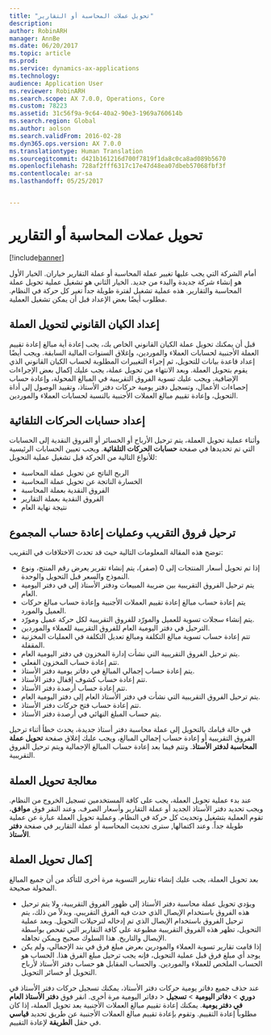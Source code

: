 ```yaml
---
title: "تحويل عملات المحاسبة أو التقارير"
description: 
author: RobinARH
manager: AnnBe
ms.date: 06/20/2017
ms.topic: article
ms.prod: 
ms.service: dynamics-ax-applications
ms.technology: 
audience: Application User
ms.reviewer: RobinARH
ms.search.scope: AX 7.0.0, Operations, Core
ms.custom: 78223
ms.assetid: 31c56f9a-9c64-40a2-90e3-1969a760614b
ms.search.region: Global
ms.author: aolson
ms.search.validFrom: 2016-02-28
ms.dyn365.ops.version: AX 7.0.0
ms.translationtype: Human Translation
ms.sourcegitcommit: d421b161216d700f7819f1da8c0ca8ad089b5670
ms.openlocfilehash: 728af2fff6317c17e47d48ea07dbeb57068fbf3f
ms.contentlocale: ar-sa
ms.lasthandoff: 05/25/2017


---
```


# <a name="convert-accounting-or-reporting-currencies"></a>تحويل عملات المحاسبة أو التقارير

[!include[banner](../includes/banner.md)]




أمام الشركة التي يجب عليها تغيير عملة المحاسبة أو عملة التقارير خياران. الخيار الأول هو إنشاء شركة جديدة والبدء من جديد. الخيار الثاني هو تشغيل عملية تحويل عملة المحاسبة والتقارير. هذه عملية تشغيل لفترة طويلة جداً تغير كل حركة في النظام. مطلوب أيضًا بعض الإعداد قبل أن يمكن تشغيل العملية.

## <a name="preparing-the-legal-entity-for-currency-conversion"></a>إعداد الكيان القانوني لتحويل العملة
قبل أن يمكنك تحويل عملة الكيان القانوني الخاص بك، يجب إعادة أية مبالغ إعادة تقييم العملة الأجنبية لحسابات العملاء والموردين، وإغلاق السنوات المالية السابقة. ويجب أيضًا إعداد قاعدة بيانات للتحويل، ثم إجراء التغييرات المطلوبة لحساب الكيان القانوني الذي يقوم بتحويل العملة. وبعد الانتهاء من تحويل عملة، يجب عليك إكمال بعض الإجراءات الإضافية. ويجب عليك تسوية الفروق التقريبية في المبالغ المحولة، وإعادة حساب إحصاءات الأعمال، وتسجيل دفتر يومية حركات دفتر الأستاذ، وتقييد الوصول إلى أداة التحويل، وإعادة تقييم مبالغ العملات الأجنبية بالنسبة لحسابات العملاء والموردين.

## <a name="setting-up-accounts-for-automatic-transactions"></a>إعداد حسابات الحركات التلقائية
وأثناء عملية تحويل العملة، يتم ترحيل الأرباح أو الخسائر أو الفروق النقدية إلى الحسابات التي تم تحديدها في صفحة **حسابات الحركات التلقائية**. ويجب تعيين الحسابات الرئيسية للأنواع التالية من الحركة قبل تشغيل عملية التحويل:

-   الربح الناتج عن تحويل عملة المحاسبة
-   الخسارة الناتجة عن تحويل عملة المحاسبة
-   الفروق النقدية بعملة المحاسبة
-   الفروق النقدية بعملة التقارير
-   نتيجة نهاية العام

## <a name="posting-rounding-differences-and-sum-recalculations"></a>ترحيل فروق التقريب وعمليات إعادة حساب المجموع
توضح هذه المقالة المعلومات التالية حيث قد تحدث الاختلافات في التقريب:

-   إذا تم تحويل أسعار المنتجات إلى 0 (صفر)، يتم إنشاء تقرير يعرض رقم المنتج، ونوع النموذج والسعر قبل التحويل والوحدة.
-   يتم ترحيل الفروق التقريبية بين ضريبة المبيعات ودفتر الأستاذ إلى في دفتر اليومية العام.
-   يتم إعادة حساب مبالغ إعادة تقييم العملات الأجنبية وإعادة حساب مبالغ حركات العميل والمورد.
-   يتم إنشاء سجلات تسوية للعميل والمورّد للفروق التقريبية لكل حركة عميل ومورّد.
-   الترحيل في دفتر اليومية العام للفروق التقريبية للعملاء والموردين.
-   تتم إعادة حساب تسوية مبالغ التكلفة ومبالغ تعديل التكلفة في العمليات المخزنية المقفلة.
-   يتم ترحيل الفروق التقريبية التي نشأت إدارة المخزون في دفتر اليومية العام.
-   تتم إعادة حساب المخزون الفعلي.
-   يتم إعادة حساب إجمالي المبالغ في دفاتر يومية دفتر الأستاذ.
-   تتم إعادة حساب كشوف إقفال دفتر الأستاذ.
-   تتم إعادة حساب أرصدة دفتر الأستاذ.
-   يتم ترحيل الفروق التقريبية التي نشأت في دفتر الأستاذ العام إلى دفتر اليومية العام.
-   تتم إعادة حساب فتح حركات دفتر الأستاذ.
-   يتم حساب المبلغ النهائي في أرصدة دفتر الأستاذ.

في حالة قيامك بالتحويل إلى عملة محاسبة دفتر أستاذ جديدة، يحدث خطأ أثناء ترحيل الفروق التقريبية أو إعادة حساب إجمالي المبالغ، ويجب عليك إغلاق صفحة **تحويل عملة المحاسبة لدفتر الأستاذ‬**. وتتم فيما بعد إعادة حساب المبالغ الإجمالية ويتم ترحيل الفروق التقريبية.

## <a name="processing-the-currency-conversion"></a>معالجة تحويل العملة
عند بدء عملية تحويل العملة، يجب على كافة المستخدمين تسجيل الخروج من النظام. ويجب تحديد دفتر الأستاذ الجديد أو عملة التقارير وأسعار الصرف. وعند النقر فوق **موافق**، تقوم العملية بتشغيل وتحديث كل حركة في النظام. وعملية تحويل العملة عبارة عن عملية طويلة جداً. وعند اكتمالها, سترى تحديث المحاسبة أو عملة التقارير في صفحة **دفتر الأستاذ**.

## <a name="completing-the-currency-conversion"></a>إكمال تحويل العملة
بعد تحويل العملة، يجب عليك إنشاء تقارير التسوية مرة أخرى للتأكد من أن جميع المبالغ المحولة صحيحة.

-   ويؤدي تحويل عملة محاسبة دفتر الأستاذ إلى ظهور الفروق التقريبية، ولا يتم ترحيل هذه الفروق باستخدام الإيصال الذي حدث فيه الفرق التقريبي. وبدلاً من ذلك، يتم ترحيل الفروق باستخدام الإيصال الذي تم إدخاله لترحيلات التحويل. وبعد عملية التحويل، تظهر هذه الفروق التقريبية مطبوعة على كافة التقارير التي تفحص بواسطة الإيصال والتاريخ. هذا السلوك صحيح ويمكن تجاهله.
-   إذا قامت تقارير تسوية العملاء والمودرين بعرض مبلغ فرق في بند الإجمالي، ولم يكن يوجد أي مبلغ فرق قبل عملية التحويل، فإنه يجب ترحيل مبلغ الفرق هذا. الحساب هو الحساب الملخص للعملاء والموردين. والحساب المقابل هو حساب دفتر الأستاذ لأرباح التحويل أو خسائر التحويل.

عند حذف جميع دفاتر يومية حركات دفتر الأستاذ، يمكنك تسجيل حركات دفتر الأستاذ في دفاتر اليومية مرة أخرى. انقر فوق **دفتر الأستاذ العام** &gt; **‎دوري** &gt; **دفاتر اليومية** &gt; **تسجيل في دفتر يومية**. يمكنك إعادة تقييم مبالغ العملات الأجنبية بعد تحويل العملة، إذا كان مطلوباً إعادة التقييم. وتقوم بإعادة تقييم مبالغ العملات الأجنبية عن طريق تحديد **قياسي** في حقل **الطريقة** لإعادة التقييم.




